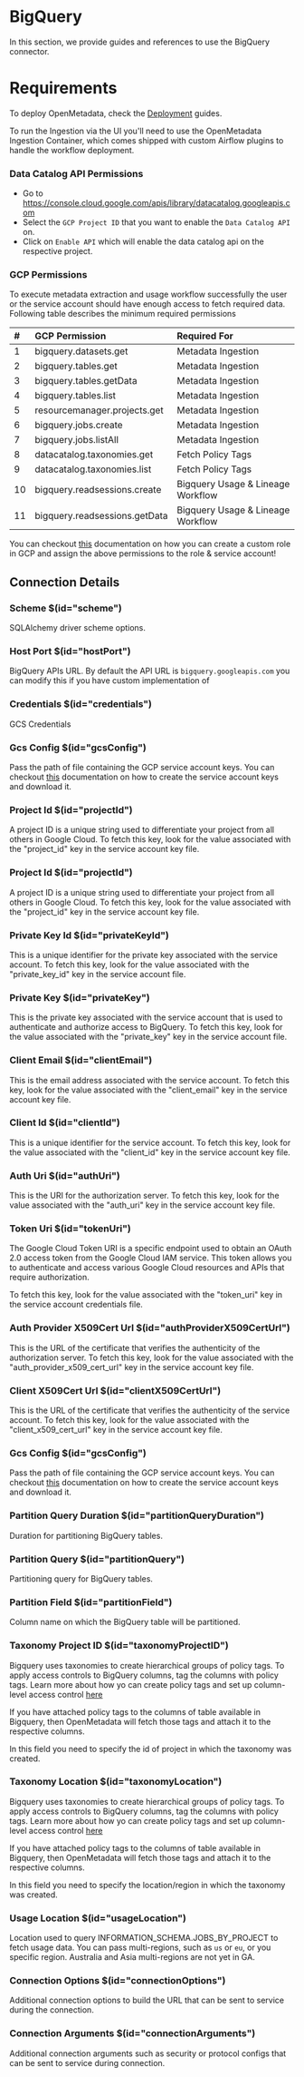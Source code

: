 # BigQuery

In this section, we provide guides and references to use the BigQuery connector.

# Requirements

<InlineCallout color="violet-70" icon="description" bold="OpenMetadata 0.12 or later" href="/deployment">
To deploy OpenMetadata, check the <a href="/deployment">Deployment</a> guides.
</InlineCallout>

To run the Ingestion via the UI you'll need to use the OpenMetadata Ingestion Container, which comes shipped with
custom Airflow plugins to handle the workflow deployment.

### Data Catalog API Permissions

- Go to <a href="https://console.cloud.google.com/apis/library/datacatalog.googleapis.com">https://console.cloud.google.com/apis/library/datacatalog.googleapis.com</a>
- Select the `GCP Project ID` that you want to enable the `Data Catalog API` on.
- Click on `Enable API` which will enable the data catalog api on the respective project.

### GCP Permissions

To execute metadata extraction and usage workflow successfully the user or the service account should have enough access to fetch required data. Following table describes the minimum required permissions

| #    | GCP Permission                | Required For            |
| :--- | :---------------------------- | :---------------------- |
| 1    | bigquery.datasets.get         | Metadata Ingestion      |
| 2    | bigquery.tables.get           | Metadata Ingestion      |
| 3    | bigquery.tables.getData       | Metadata Ingestion      |
| 4    | bigquery.tables.list          | Metadata Ingestion      |
| 5    | resourcemanager.projects.get  | Metadata Ingestion      |
| 6    | bigquery.jobs.create          | Metadata Ingestion      |
| 7    | bigquery.jobs.listAll         | Metadata Ingestion      |
| 8    | datacatalog.taxonomies.get    | Fetch Policy Tags       |
| 9    | datacatalog.taxonomies.list   | Fetch Policy Tags       |
| 10   | bigquery.readsessions.create  | Bigquery Usage & Lineage Workflow |
| 11   | bigquery.readsessions.getData | Bigquery Usage & Lineage Workflow |

You can checkout [this](https://docs.open-metadata.org/connectors/database/bigquery/roles) documentation on how you can create a custom role in GCP and assign the above permissions to the role & service account!

## Connection Details

### Scheme $(id="scheme")

SQLAlchemy driver scheme options.

### Host Port $(id="hostPort")

BigQuery APIs URL. By default the API URL is `bigquery.googleapis.com` you can modify this if you have custom implementation of 

### Credentials $(id="credentials")

GCS Credentials
<!-- credentials to be updated -->

### Gcs Config $(id="gcsConfig")

Pass the path of file containing the GCP service account keys. You can checkout [this](https://cloud.google.com/iam/docs/keys-create-delete#iam-service-account-keys-create-console) documentation on how to create the service account keys and download it.

### Project Id $(id="projectId")

A project ID is a unique string used to differentiate your project from all others in Google Cloud. To fetch this key, look for the value associated with the "project_id" key in the service account key file.

### Project Id $(id="projectId")

A project ID is a unique string used to differentiate your project from all others in Google Cloud. To fetch this key, look for the value associated with the "project_id" key in the service account key file.

### Private Key Id $(id="privateKeyId")

This is a unique identifier for the private key associated with the service account. To fetch this key, look for the value associated with the "private_key_id" key in the service account file.

### Private Key $(id="privateKey")

This is the private key associated with the service account that is used to authenticate and authorize access to BigQuery. To fetch this key, look for the value associated with the "private_key" key in the service account file.

### Client Email $(id="clientEmail")

This is the email address associated with the service account. To fetch this key, look for the value associated with the "client_email" key in the service account key file.

### Client Id $(id="clientId")

This is a unique identifier for the service account. To fetch this key, look for the value associated with the "client_id" key in the service account key  file.

### Auth Uri $(id="authUri")

This is the URI for the authorization server. To fetch this key, look for the value associated with the "auth_uri" key in the service account key file.

### Token Uri $(id="tokenUri")

The Google Cloud Token URI is a specific endpoint used to obtain an OAuth 2.0 access token from the Google Cloud IAM service. This token allows you to authenticate and access various Google Cloud resources and APIs that require authorization.

To fetch this key, look for the value associated with the "token_uri" key in the service account credentials file.

### Auth Provider X509Cert Url $(id="authProviderX509CertUrl")

This is the URL of the certificate that verifies the authenticity of the authorization server. To fetch this key, look for the value associated with the "auth_provider_x509_cert_url" key in the service account key file.

### Client X509Cert Url $(id="clientX509CertUrl")

This is the URL of the certificate that verifies the authenticity of the service account. To fetch this key, look for the value associated with the "client_x509_cert_url" key in the service account key  file.

### Gcs Config $(id="gcsConfig")

Pass the path of file containing the GCP service account keys. You can checkout [this](https://cloud.google.com/iam/docs/keys-create-delete#iam-service-account-keys-create-console) documentation on how to create the service account keys and download it.

### Partition Query Duration $(id="partitionQueryDuration")

Duration for partitioning BigQuery tables.
<!-- partitionQueryDuration to be updated -->

### Partition Query $(id="partitionQuery")

Partitioning query for BigQuery tables.
<!-- partitionQuery to be updated -->

### Partition Field $(id="partitionField")

Column name on which the BigQuery table will be partitioned.
<!-- partitionField to be updated -->

### Taxonomy Project ID $(id="taxonomyProjectID")

Bigquery uses taxonomies to create hierarchical groups of policy tags. To apply access controls to BigQuery columns, tag the columns with policy tags. Learn more about how yo can create policy tags and set up column-level access control [here](https://cloud.google.com/bigquery/docs/column-level-security)

If you have attached policy tags to the columns of table available in Bigquery, then OpenMetadata will fetch those tags and attach it to the respective columns.

In this field you need to specify the id of project in which the taxonomy was created.

### Taxonomy Location $(id="taxonomyLocation")

Bigquery uses taxonomies to create hierarchical groups of policy tags. To apply access controls to BigQuery columns, tag the columns with policy tags. Learn more about how yo can create policy tags and set up column-level access control [here](https://cloud.google.com/bigquery/docs/column-level-security)

If you have attached policy tags to the columns of table available in Bigquery, then OpenMetadata will fetch those tags and attach it to the respective columns.

In this field you need to specify the location/region in which the taxonomy was created.

### Usage Location $(id="usageLocation")

Location used to query INFORMATION_SCHEMA.JOBS_BY_PROJECT to fetch usage data. You can pass multi-regions, such as `us` or `eu`, or you specific region. Australia and Asia multi-regions are not yet in GA.

### Connection Options $(id="connectionOptions")

Additional connection options to build the URL that can be sent to service during the connection.
<!-- connectionOptions to be updated -->

### Connection Arguments $(id="connectionArguments")

Additional connection arguments such as security or protocol configs that can be sent to service during connection.
<!-- connectionArguments to be updated -->

